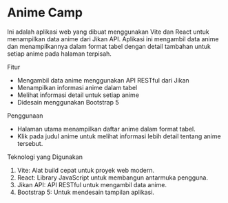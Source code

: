 # Anime Camp

Ini adalah aplikasi web yang dibuat menggunakan Vite dan React untuk menampilkan data anime dari Jikan API. Aplikasi ini mengambil data anime dan menampilkannya dalam format tabel dengan detail tambahan untuk setiap anime pada halaman terpisah.

Fitur

- Mengambil data anime menggunakan API RESTful dari Jikan
- Menampilkan informasi anime dalam tabel
- Melihat informasi detail untuk setiap anime
- Didesain menggunakan Bootstrap 5


Penggunaan
- Halaman utama menampilkan daftar anime dalam format tabel.
- Klik pada judul anime untuk melihat informasi lebih detail tentang anime tersebut.

Teknologi yang Digunakan
1. Vite: Alat build cepat untuk proyek web modern.
2. React: Library JavaScript untuk membangun antarmuka pengguna.
3. Jikan API: API RESTful untuk mengambil data anime.
4. Bootstrap 5: Untuk mendesain tampilan aplikasi.
